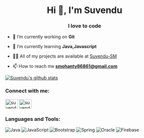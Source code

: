<h1 align="center">Hi 👋, I'm Suvendu</h1>
<h3 align="center">I love to code</h3>

- 🔭 I’m currently working on **Git**

- 🌱 I’m currently learning **Java,Javascript**

- 👨‍💻 All of my projects are available at [Suvendu-SM](Suvendu-SM)

- 📫 How to reach me **smohanty86861@gmail.com**

 [![Suvendu's github stats](https://github-readme-stats.vercel.app/api?username=Suvendu-SM)](https://github.com/anuraghazra/github-readme-stats)

<h3 align="left">Connect with me:</h3>
<p align="left">
<a href="https://linkedin.com/in/suvendu-sm" target="blank"><img align="center" src="https://cdn.jsdelivr.net/npm/simple-icons@3.0.1/icons/linkedin.svg" alt="suvendu-sm" height="30" width="40" /></a>
<a href="https://www.codechef.com/users/suvendu-12" target="blank"><img align="center" src="https://cdn.jsdelivr.net/npm/simple-icons@3.1.0/icons/codechef.svg" alt="suvendu-12" height="30" width="40" /></a>
</p>

<h3 align="left">Languages and Tools:</h3>
<div><img alt="Java" src="https://img.shields.io/badge/java-%23ED8B00.svg?&style=for-the-badge&logo=java&logoColor=white"/>
<img alt="JavaScript" src="https://img.shields.io/badge/javascript%20-%23323330.svg?&style=for-the-badge&logo=javascript&logoColor=%23F7DF1E"/>
<img alt="Bootstrap" src="https://img.shields.io/badge/bootstrap%20-%23563D7C.svg?&style=for-the-badge&logo=bootstrap&logoColor=white"/>
<img alt="Spring" src="https://img.shields.io/badge/spring%20-%236DB33F.svg?&style=for-the-badge&logo=spring&logoColor=white"/>
<img alt="Oracle" src ="https://img.shields.io/badge/oracle%20-%23F00000.svg?&style=for-the-badge&logo=oracle&logoColor=white" />
<img alt="Firebase" src="https://img.shields.io/badge/firebase%20-%23039BE5.svg?&style=for-the-badge&logo=firebase"/>
</div>
